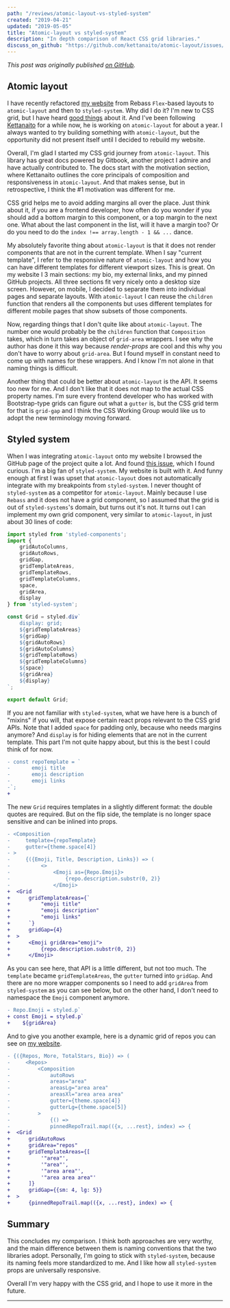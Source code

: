 ```yaml
---
path: "/reviews/atomic-layout-vs-styled-system"
created: "2019-04-21"
updated: "2019-05-05"
title: "Atomic-layout vs styled-system"
description: "In depth comparison of React CSS grid libraries."
discuss_on_github: "https://github.com/kettanaito/atomic-layout/issues/144"
---
```


*This post was originally published [on GitHub](https://github.com/kettanaito/atomic-layout/issues/144).*

## Atomic layout

I have recently refactored [my website][my-website] from Rebass `Flex`-based layouts to `atomic-layout` and then to `styled-system`. Why did I do it? I'm new to CSS grid, but I have heard [good things][css-grid-changes-everything] about it. And I've been following [Kettanaito][kettanaito] for a while now, he is working on `atomic-layout` for about a year. I always wanted to try building something with `atomic-layout`, but the opportunity did not present itself until I decided to rebuild my website.

Overall, I'm glad I started my CSS grid journey from `atomic-layout`. This library has great docs powered by Gitbook, another project I admire and have actually contributed to. The docs start with the motivation section, where Kettanaito outlines the core principals of composition and responsiveness in `atomic-layout`. And that makes sense, but in retrospective, I think the #1 motivation was different for me. 

CSS grid helps me to avoid adding margins all over the place. Just think about it, if you are a frontend developer, how often do you wonder if you should add a bottom margin to this component, or a top margin to the next one. What about the last component in the list, will it have a margin too? Or do you need to do the `index !== array.length - 1 && ...` dance.

My absolutely favorite thing about `atomic-layout` is that it does not render components that are not in the current template. When I say "current template", I refer to the responsive nature of `atomic-layout` and how you can have different templates for different viewport sizes. This is great. On my website I 3 main sections: my bio, my external links, and my pinned GitHub projects. All three sections fit very nicely onto a desktop size screen. However, on mobile, I decided to separate them into individual pages and separate layouts. With `atomic-layout` I can reuse the `children` function that renders all the components but uses different templates for different mobile pages that show subsets of those components. 

Now, regarding things that I don't quite like about `atomic-layout`. The number one would probably be the `children` function that `Composition` takes, which in turn takes an object of `grid-area` wrappers. I see why the author has done it this way because *render-props* are cool and this why you don't have to worry about `grid-area`. But I found myself in constant need to come up with names for these wrappers. And I know I'm not alone in that naming things is difficult.

Another thing that could be better about `atomic-layout` is the API. It seems too new for me. And I don't like that it does not map to the actual CSS property names. I'm sure every frontend developer who has worked with Bootstrap-type grids can figure out what a `gutter` is, but the CSS grid term for that is `grid-gap` and I think the CSS Working Group would like us to adopt the new terminology moving forward.

## Styled system

When I was integrating `atomic-layout` onto my website I browsed the GitHub page of the project quite a lot. And found [this issue][styled-system-issue], which I found curious. I'm a big fan of `styled-system`. My website is built with it. And funny enough at first I was upset that `atomic-layout` does not automatically integrate with my breakpoints from `styled-system`. I never thought of `styled-system` as a competitor for `atomic-layout`. Mainly because I use `Rebass` and it does not have a grid component, so I assumed that the grid is out of `styled-systems`'s domain, but turns out it's not. It turns out I can implement my own grid component, very similar to `atomic-layout`, in just about 30 lines of code:

``` js
import styled from 'styled-components';
import {
    gridAutoColumns,
    gridAutoRows,
    gridGap,
    gridTemplateAreas,
    gridTemplateRows,
    gridTemplateColumns,
    space,
    gridArea,
    display
} from 'styled-system';

const Grid = styled.div`
    display: grid;
    ${gridTemplateAreas}
    ${gridGap}
    ${gridAutoRows}
    ${gridAutoColumns}
    ${gridTemplateRows}
    ${gridTemplateColumns}
    ${space}
    ${gridArea}
    ${display}
`;

export default Grid;
```

If you are not familiar with `styled-system`, what we have here is a bunch of "mixins" if you will, that expose certain react props relevant to the CSS grid APIs. Note that I added `space` for padding only, because who needs margins anymore? And `display` is for hiding elements that are not in the current template. This part I'm not quite happy about, but this is the best I could think of for now.

``` diff
- const repoTemplate = `
-       emoji title
-       emoji description
-       emoji links
-`;
+ 
```

The new `Grid` requires templates in a slightly different format: the double quotes are required. But on the flip side, the template is no longer space sensitive and can be inlined into props. 

``` diff
- <Composition 
-     template={repoTemplate} 
-     gutter={theme.space[4]} 
- >
-     {({Emoji, Title, Description, Links}) => (
-          <>
-              <Emoji as={Repo.Emoji}>
-                  {repo.description.substr(0, 2)}
-              </Emoji>
+  <Grid
+      gridTemplateAreas={`
+          "emoji title"
+          "emoji description"
+          "emoji links"
+      `}
+      gridGap={4}
+  >
+      <Emoji gridArea="emoji">
+          {repo.description.substr(0, 2)}
+      </Emoji>
```

As you can see here, that API is a little different, but not too much. The `template` became `gridTemplateAreas`, the `gutter` turned into `gridGap`. And there are no more wrapper components so I need to add `gridArea` from `styled-system` as you can see below, but on the other hand, I don't need to namespace the `Emoji` component anymore.

``` diff
- Repo.Emoji = styled.p`
+ const Emoji = styled.p`
+    ${gridArea}
```

And to give you another example, here is a dynamic grid of repos you can see on [my website][my-website-repos].

``` diff
- {({Repos, More, TotalStars, Bio}) => (
-     <Repos>
-         <Composition
-             autoRows
-             areas="area"
-             areasLg="area area"
-             areasXl="area area area"
-             gutter={theme.space[4]}
-             gutterLg={theme.space[5]}
-         >
-             {() => 
-             pinnedRepoTrail.map(({x, ...rest}, index) => {
+  <Grid
+      gridAutoRows
+      gridArea="repos"
+      gridTemplateAreas={[
+          '"area"',
+          '"area"',
+          '"area area"',
+          '"area area area"'
+      ]}
+      gridGap={{sm: 4, lg: 5}}
+  >
+      {pinnedRepoTrail.map(({x, ...rest}, index) => {
```

## Summary

This concludes my comparison. I think both approaches are very worthy, and the main difference between them is naming conventions that the two libraries adopt. Personally, I'm going to stick with `styled-system`, because its naming feels more standardized to me. And I like how all `styled-system` props are universally responsive.

Overall I'm very happy with the CSS grid, and I hope to use it more in the future.


---

[my-website]: https://starikov.dev
[my-website-repos]: https://starikov.dev/github/
[css-grid-changes-everything]: https://www.youtube.com/watch?v=txZq7Laz7_4
[kettanaito]: https://github.com/kettanaito
[styled-system-issue]: https://github.com/kettanaito/atomic-layout/issues/144